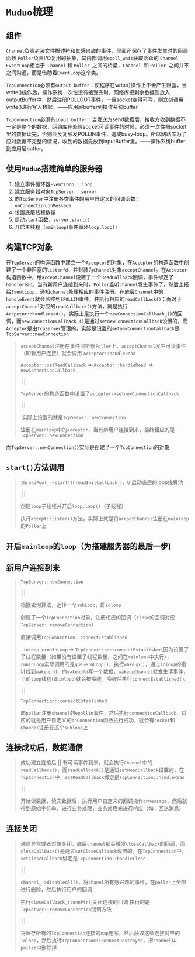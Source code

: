 # `Muduo`梳理
## 组件
`Channel`负责封装文件描述符和其感兴趣的事件，里面还保存了事件发生时的回调函数
`Poller`负责I/O复用的抽象，其内部调用`epoll_wait`获取活跃的 `Channel`
`EventLoop`相当于` Channel` 和 `Poller `之间的桥梁，`Channel `和 `Poller `之间并不之间沟通，而是借助着` EventLoop `这个类。

`TcpConnection`必须有`output buffer`：使程序在write()操作上不会产生阻塞，当write()操作后，操作系统一次性没有接受完时，网络库把剩余数据则放入outputBuffer中，然后注册POLLOUT事件，一旦socket变得可写，则立刻调用write()进行写入数据。——应用层buffer到操作系统buffer

`TcpConnection`必须有`input buffer`：当发送方send数据后，接收方收到数据不一定是整个的数据，网络库在处理socket可读事件的时候，必须一次性把socket里的数据读完，否则会反复触发POLLIN事件，造成busy-loop。所以网路库为了应对数据不完整的情况，收到的数据先放到inputBuffer里。——操作系统buffer到应用层buffer。

## 使用`Muduo`搭建简单的服务器

1. 建立事件循环器`EventLoop : loop`
2. 建立服务器对象`TcpServer ：server`
3. 向`TcpServer`中注册各类事件的用户自定义的回调函数：`onConnection`,`onMessage`
4. 设置底层线程数量
5. 启动`start`函数，`server.start()`
6. 开启主线程（`mainloop`)事件循环`loop.loop()`

## 构建TCP对象

在`TcpServer`的构造函数中建立一个`Acceptor`的对象，在`Acceptor`的构造函数中创建了一个非阻塞的`listenfd`，并封装为`Channel`对象`acceptChannel`。在`Acceptor`构造函数中，给`acceptChannel`设置了一个`ReadCallback`回调，事件绑定了`handleread`。当有新用户连接到来时，`Poller`监听`channel`发生事件了，然后上报给`EventLoop`，通知`channel`处理相应的事件注册。在底层`Channel`中的`handleEvent`就会监控到`EPOLLIN`事件，并执行相应的`readCallback()`；而对于`acceptChannel`对应的`readCallback()`方法，就是执行`Accpetor::handleread()`，实际上是执行一个`newConnectionCallback_()`的回调，而`newConnectionCallback_()`是通过`setnewConnectionCallback`设置的，而`Acceptor`是由`TcpServer`管理的，实际是设置的`setnewConnectionCallback`是`TcpServer::newConnection`



> `acceptChannel`注册在事件监听器`Poller`上，`acceptChannel`发生可读事件（即新用户连接）就会调用 `Acceptor::handleRead `
>
> `Acceptor::setReadCallback` => `Acceptor::handleRead `=> `newConnectionCallback`
>
> ​																											||
>
> ​																`TcpServer`的构造函数中设置了`acceptor->setnewConnectionCallback`
>
> ​																											||
>
> ​																       实际上设置的就是`TcpServer::newConnection`
>
> 注册在`mainloop`中的`acceptor`，当有新用户连接到来，最终相应的是`TcpServer::newConnection`

而`TcpServer::newConnection()`实际是创建了一个`TcpConnection`的对象

## `start()`方法调用

>`threadPool_->start(threadInitCallback_);` // 启动底层的loop线程池
>
>​							||
>
>创建`loop`子线程并开启`loop.loop()`（子线程）
>
>执行`accept::listen()`方法，实际上就是将`accpetChannel`注册在`mainloop`的`Poller`上

## 开启`mainloop`的`loop`（为搭建服务器的最后一步)

## 新用户连接到来

>`TcpServer::newConnection`
>
>​				||
>
>根据轮询算法，选择一个`subLoop`，即`ioloop`
>
>创建了一个`TcpConnection`对象，注册相应的回调（`close`的回调对应`TcpServer::removeConnection`）
>
>直接调用`TcpConnection::connectEstablished`
>
> ` ioLoop->runInLoop` => `TcpConnection::connectEstablished`,因为设置了子线程数量（如果没有设置子线程数量，之间在`mainloop`中执行），`runInLoop`实际调用的是`queueInLoop()`，执行`wakeup()`，通过`ioloop`的指针找到`wakeupfd`，向`wakeupfd`写一个数据，`wakeupChannel`就发生读事件，当前`loop`线程(即`ioloop`)就会被唤醒，唤醒后执行`connectEstablished()`。
>
>​				||
>
>`TcpConnection::connectEstablished`
>
>向`poller`注册`channel`的`epollin`事件，然后执行`connectionCallback`，对应的就是用户自定义的`onConnection`函数执行成功，就会有`socket`和`Channel`注册在这个`subloop`上

## 连接成功后，数据通信

> 成功建立连接后
> 		||
> 有可读事件到来，就会执行`Channel`中的`readCallback()`，而`readCallback()`是通过`setReadCallback`设置的，在`TcpConnection`中，`setReadCallback`绑定是`TcpConnection::handleRead`
>
> ​		||
>
> 开始读数据，读完数据后，执行用户自定义的回调操作`onMessage`，然后就得到原始字符串，进行业务处理，业务处理完进行响应（如：回送消息）

## 连接关闭

>通信异常或者对端关闭，底层`channel`都会触发`closeCallback`的回调，而`closeCallback()`是通过`setCloseCallback`设置的。在`TcpConnection`中，`setCloseCallback`绑定是`TcpConnection::handleClose`
>
>​													||
>
>`channel_->disableAll()`，将`chanel`所有感兴趣的事件，在`poller`上全部进行删除，然后执行用户的回调
>
>执行`closeCallback_(connPtr)`,关闭连接的回调  执行的是`TcpServer::removeConnection`回调方法
>
>​													||
>
>​	将保存所有的`TcpConnection`连接的`map`删除，然后获取这条连接对应的`ioloop`，然后执行`TcpConnection::connectDestroyed`，把`channel`从`poller`中删除掉





